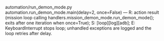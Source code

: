 
automation/run_demon_mode.py
automation.run_demon_mode.main(delay=2, once=False) — R: action result (mission loop calling handlers.mission_demon_mode.run_demon_mode(); exits after one iteration when once=True); S: [loop][log][adb]; E: KeyboardInterrupt stops loop; unhandled exceptions are logged and the loop retries after delay.
